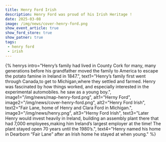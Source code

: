 ```yaml
---
title: Henry Ford Irish
description: Henry Ford was proud of his Irish Heritage !
date: 2025-03-08
image: /img/news/cover-henry-ford.png
show_event_article: true
show_ford_store: true
show_patner: true
tags: 
 - henry ford
 - irish
---
```

{% henrys 
    intro="Henry’s family had lived in County Cork for many, many generations before his grandfather moved the family to America to escape the potato famine in Ireland in 1847.",
    text1="Henry’s family first went through Canada,to get to Michigan,where they settled and farmed. Henry was fascinated by how things worked, and especially interested in the experimental automobiles. he saw as a young boy.",
    image1="/img/news/map-henry-ford.png",
    alt1="Herny Ford",
    image2="/img/news/cover-henry-ford.png",
    alt2="Henry Ford Irish",
    text2="Fair Lane, home of Henry and Clara Ford in Michigan.",
    image3="/img/news/henry.png",
    alt3="Herny Ford Irish",
    text3="Later Henry would invest heavily in Ireland, building an assembly plant there that had 7,000 employees,making him Ireland’s largest employer at the time! The plant stayed open 70 years until the 1980’s.",
    text4="Henry named his home in Dearborn “Fair Lane” after an Irish home he stayed at when young."
%}
